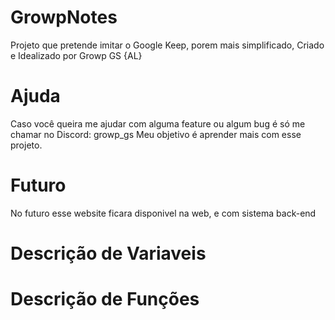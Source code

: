 # GrowpNotes
Projeto que pretende imitar o Google Keep, porem mais simplificado, Criado e Idealizado por Growp GS {AL}

# Ajuda
Caso você queira me ajudar com alguma feature ou algum bug é só me chamar no Discord: growp_gs
Meu objetivo é aprender mais com esse projeto.

# Futuro
No futuro esse website ficara disponivel na web, e com sistema back-end

# Descrição de Variaveis


# Descrição de Funções
